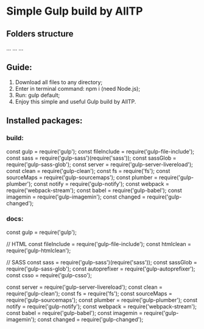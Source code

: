 # Simple Gulp build by AllTP

## Folders structure
...
...
...

## Guide:
1. Download all files to any directory;
2. Enter in terminal command: npm i (need Node.js);
3. Run: gulp default;
4. Enjoy this simple and useful Gulp build by AllTP.

## Installed packages:

### build:

const gulp = require('gulp');
const fileInclude = require('gulp-file-include');
const sass = require('gulp-sass')(require('sass'));
const sassGlob = require('gulp-sass-glob');
const server = require('gulp-server-livereload');
const clean = require('gulp-clean');
const fs = require('fs');
const sourceMaps = require('gulp-sourcemaps');
const plumber = require('gulp-plumber');
const notify = require('gulp-notify');
const webpack = require('webpack-stream');
const babel = require('gulp-babel');
const imagemin = require('gulp-imagemin');
const changed = require('gulp-changed');

### docs:

const gulp = require('gulp');

// HTML
const fileInclude = require('gulp-file-include');
const htmlclean = require('gulp-htmlclean');

// SASS
const sass = require('gulp-sass')(require('sass'));
const sassGlob = require('gulp-sass-glob');
const autoprefixer = require('gulp-autoprefixer');
const csso = require('gulp-csso');

const server = require('gulp-server-livereload');
const clean = require('gulp-clean');
const fs = require('fs');
const sourceMaps = require('gulp-sourcemaps');
const plumber = require('gulp-plumber');
const notify = require('gulp-notify');
const webpack = require('webpack-stream');
const babel = require('gulp-babel');
const imagemin = require('gulp-imagemin');
const changed = require('gulp-changed');